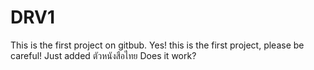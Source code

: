 # DRV1
This is the first project on gitbub.
Yes! this is the first project, please be careful!
Just added ตัวหนังสือไทย Does it work?
